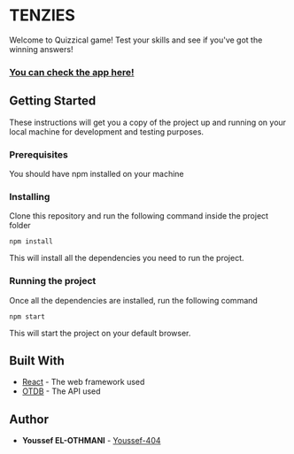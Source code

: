# TENZIES

Welcome to Quizzical game! 
Test your skills and see if you've got the winning answers!

### [You can check the app here!](https://y-quizzical.netlify.app/)


## Getting Started

These instructions will get you a copy of the project up and running on your local machine for development and testing purposes.

### Prerequisites

You should have npm installed on your machine 

### Installing

Clone this repository and run the following command inside the project folder

```
npm install
```

This will install all the dependencies you need to run the project.

### Running the project

Once all the dependencies are installed, run the following command

```
npm start
```

This will start the project on your default browser.

## Built With

* [React](https://reactjs.org/) - The web framework used
* [OTDB](https://opentdb.com/api_config.php) - The API used

## Author

* **Youssef EL-OTHMANI** - [Youssef-404](https://github.com/Youssef-404)
